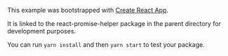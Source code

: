 This example was bootstrapped with [Create React App](https://github.com/facebook/create-react-app).

It is linked to the react-promise-helper package in the parent directory for development purposes.

You can run `yarn install` and then `yarn start` to test your package.
